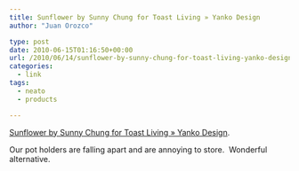 ```yaml
---
title: Sunflower by Sunny Chung for Toast Living » Yanko Design
author: "Juan Orozco" 

type: post
date: 2010-06-15T01:16:50+00:00
url: /2010/06/14/sunflower-by-sunny-chung-for-toast-living-yanko-design/
categories:
  - link
tags:
  - neato
  - products

---
```

[Sunflower by Sunny Chung for Toast Living » Yanko Design][1].

Our pot holders are falling apart and are annoying to store.  Wonderful alternative.

 [1]: http://www.yankodesign.com/2010/06/14/a-flowery-garden-for-your-tabletop/